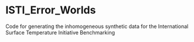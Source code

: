 # ISTI_Error_Worlds
Code for generating the inhomogeneous synthetic data for the International Surface Temperature Initiative Benchmarking
